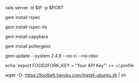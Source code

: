 rails server -b $IP -p $PORT

gem install rspec

gem install rspec-its

gem install capybara

gem install poltergeist

gem update --system 2.4.8 --no-ri --no-rdoc

echo 'export FOOD2FORK_KEY = "Your API Key"' >> ~/.profile

wget -O- https://toolbelt.heroku.com/install-ubuntu.sh | sh


